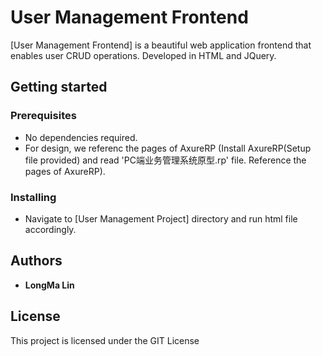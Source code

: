 # User Management Frontend
[User Management Frontend] is a beautiful web application frontend that enables user CRUD operations. Developed in HTML and JQuery.

## Getting started

### Prerequisites

 * No dependencies required.
 * For design, we referenc the pages of AxureRP (Install AxureRP(Setup file provided) and read 'PC端业务管理系统原型.rp' file. Reference the pages of AxureRP).
 
### Installing
* Navigate to [User Management Project] directory and run html file accordingly.

## Authors

* **LongMa Lin**

## License

This project is licensed under the GIT License
